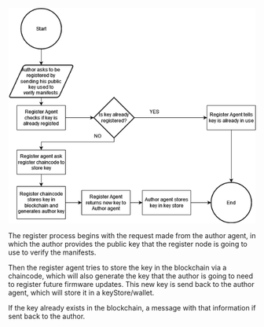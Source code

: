 ![Register Flow Chart](RegisterFlowChart.drawio.png?raw=true "Register Author")

The register process begins with the request made from the author agent, 
in which the author provides the public key that the register node is going to
use to verify the manifests. 

Then the register agent tries to store the key in the blockchain via a chaincode,
which will also generate the key that the author is going to need to register
future firmware updates. This new key is send back to the author agent, which
will store it in a keyStore/wallet.

If the key already exists in the blockchain, a message with that information if
sent back to the author.